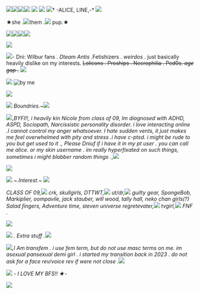 ![](https://64.media.tumblr.com/8d2ad943b2b386c742d77459ed7e836b/000b0fc4491a80ca-da/s250x400/f7924291848cb842f14824f5b86078372490c16b.gif)![](https://64.media.tumblr.com/8d2ad943b2b386c742d77459ed7e836b/000b0fc4491a80ca-da/s250x400/f7924291848cb842f14824f5b86078372490c16b.gif)![](https://64.media.tumblr.com/8d2ad943b2b386c742d77459ed7e836b/000b0fc4491a80ca-da/s250x400/f7924291848cb842f14824f5b86078372490c16b.gif)![](https://64.media.tumblr.com/8d2ad943b2b386c742d77459ed7e836b/000b0fc4491a80ca-da/s250x400/f7924291848cb842f14824f5b86078372490c16b.gif)
![](https://files.catbox.moe/nxeobp.png)
![](https://files.catbox.moe/sl7165.png)
![](https://files.catbox.moe/7kj5md.jpg)† -ALICE, LINE,-† ![](https://files.catbox.moe/1o1r7q.jpg)

  ★she .![](https://files.catbox.moe/wmjpwz.gif)them .![](https://files.catbox.moe/wmjpwz.gif) pup.★

![](https://files.catbox.moe/y9k04x.png)![](https://files.catbox.moe/fti1wn.png)![](https://files.catbox.moe/rhxqfw.png)![](https://files.catbox.moe/26b0xj.png)

![](https://files.catbox.moe/sl7165.png)

![](https://files.catbox.moe/eu2kpx.gif)- Dni: Wilbur fans . *Dteam Antis* .Fetishizers . *weirdos* . just basically heavily dislike on my interests.  ~~Lolicons . Proships . Necrophilia . Ped0s. *age gap* .~~
![](https://files.catbox.moe/eu2kpx.gif)

 ![](https://files.catbox.moe/bj56lf.gif)
![by me](https://files.catbox.moe/1oxpyn.gif)

![](https://files.catbox.moe/pct622.png)

![](https://files.catbox.moe/mpveh5.gif) *Boundries.~*![](https://files.catbox.moe/mpveh5.gif)

![](https://files.catbox.moe/7kj5md.jpg),*BYFI!!, i heavily kin Nicole from class of 09, Im diagnosed with ADHD, ASPD, Sociopath, Narcissistic personality disorder. i love interacting online .I cannot control my anger whatsoever. I hate sudden vents, it just makes me feel overwhelmed with pity and stress .i have c-ptsd. i might be rude to you but get used to it ., Please Dniuf if i have it in my pt user . you can call me alice. or my skin username . im really hyperfixated on such things, sometimes i might blabber random things .*,![](https://files.catbox.moe/1o1r7q.jpg)

![](https://files.catbox.moe/oh0dmz.jpeg)

![](https://64.media.tumblr.com/45d0b32157c03aba6bf3317ff3290635/ab4038e9faf38e59-8f/s75x75_c1/51c8e4b396bfe85b49a8be1b420cfd52a4933b21.gif) *~.Interest.~* ![](https://64.media.tumblr.com/45d0b32157c03aba6bf3317ff3290635/ab4038e9faf38e59-8f/s75x75_c1/51c8e4b396bfe85b49a8be1b420cfd52a4933b21.gif) 

*CLASS OF 09,![](https://file.garden/ZTPKSmyz9k4k9wFy/resources/prismdump/ezgif.com-gif-maker_28.gif) crk, skullgirls, DTTWT,![](https://file.garden/ZTPKSmyz9k4k9wFy/resources/prismdump/ezgif.com-gif-maker_28.gif) ut/dr,![](https://file.garden/ZTPKSmyz9k4k9wFy/resources/prismdump/ezgif.com-gif-maker_28.gif) guilty gear, SpongeBob, Markiplier, oompavile, jack stauber, will wood, tally hall, neko chan girls(?) Salad fingers, Adventure time, steven universe regretevater,![](https://file.garden/ZTPKSmyz9k4k9wFy/resources/prismdump/ezgif.com-gif-maker_28.gif) tvgirl,![](https://file.garden/ZTPKSmyz9k4k9wFy/resources/prismdump/ezgif.com-gif-maker_28.gif) FNF .*

![](https://files.catbox.moe/o6x4nb.gif)

![](https://files.catbox.moe/eu2kpx.gif) *. Extra stuff .*![](https://files.catbox.moe/eu2kpx.gif)

![](https://files.catbox.moe/wmjpwz.gif)*,I Am transfem . i use fem term, but do not use masc terms on me. im asexual pansexual demi girl . i started my transition back in 2023 . do not ask for a face rev/voice rev if were not close .*![](https://files.catbox.moe/wmjpwz.gif)

![](https://64.media.tumblr.com/9912cedbee8dbd485e0548371c8b5a75/4ca2d83e96d00358-0b/s400x600/426fa721d999eb4447b07e4d0f919b41e72e6b7c.gifv)
*- I LOVE MY BFS!! ★-*

![](https://files.catbox.moe/8zk1bp.png)